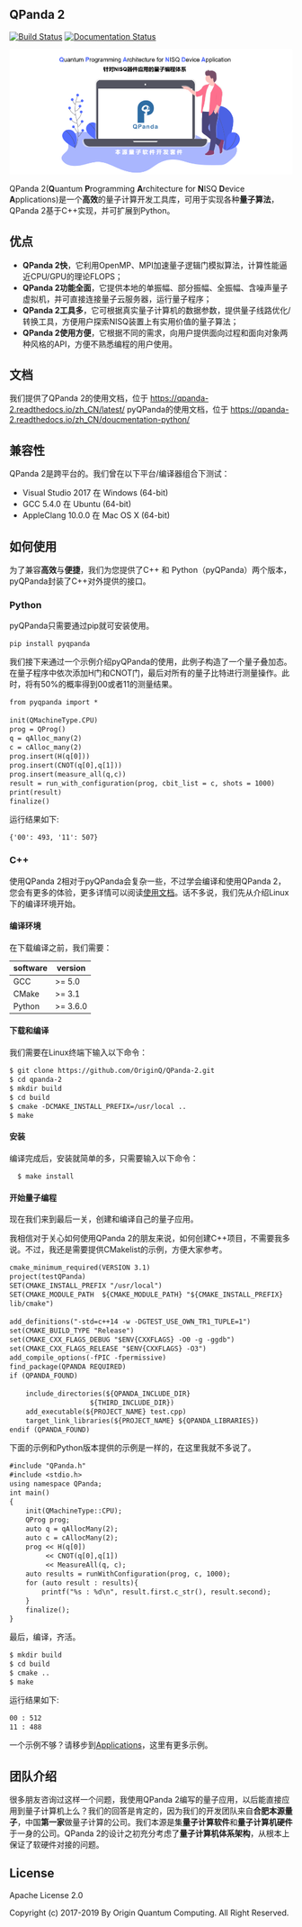 ## QPanda 2

[![Build Status](https://travis-ci.org/OriginQ/QPanda-2.svg?branch=master)](https://travis-ci.org/OriginQ/QPanda-2)
[![Documentation Status](https://readthedocs.org/projects/qpanda-2/badge/?version=latest)](https://qpanda-2.readthedocs.io/zh_CN/latest/?badge=latest)


![图片: ](./Documentation/img/1.png)

QPanda 2(**Q**uantum **P**rogramming **A**rchitecture for **N**ISQ **D**evice **A**pplications)是一个**高效**的量子计算开发工具库，可用于实现各种**量子算法**，QPanda 2基于C++实现，并可扩展到Python。 


## 优点

* **QPanda 2快**，它利用OpenMP、MPI加速量子逻辑门模拟算法，计算性能逼近CPU/GPU的理论FLOPS；
* **QPanda 2功能全面**，它提供本地的单振幅、部分振幅、全振幅、含噪声量子虚拟机，并可直接连接量子云服务器，运行量子程序；
* **QPanda 2工具多**，它可根据真实量子计算机的数据参数，提供量子线路优化/转换工具，方便用户探索NISQ装置上有实用价值的量子算法；
* **QPanda 2使用方便**，它根据不同的需求，向用户提供面向过程和面向对象两种风格的API，方便不熟悉编程的用户使用。

## 文档

我们提供了QPanda 2的使用文档，位于 https://qpanda-2.readthedocs.io/zh_CN/latest/
pyQPanda的使用文档，位于 https://qpanda-2.readthedocs.io/zh_CN/doucmentation-python/


## 兼容性

QPanda 2是跨平台的。我们曾在以下平台/编译器组合下测试：

* Visual Studio 2017 在 Windows (64-bit)
* GCC 5.4.0 在 Ubuntu (64-bit)
* AppleClang 10.0.0 在 Mac OS X (64-bit)

## 如何使用

为了兼容**高效**与**便捷**，我们为您提供了C++ 和 Python（pyQPanda）两个版本，pyQPanda封装了C++对外提供的接口。

### Python 

pyQPanda只需要通过pip就可安装使用。

    pip install pyqpanda

我们接下来通过一个示例介绍pyQPanda的使用，此例子构造了一个量子叠加态。在量子程序中依次添加H门和CNOT门，最后对所有的量子比特进行测量操作。此时，将有50%的概率得到00或者11的测量结果。

    from pyqpanda import *

    init(QMachineType.CPU)
    prog = QProg()
    q = qAlloc_many(2)
    c = cAlloc_many(2)
    prog.insert(H(q[0]))
    prog.insert(CNOT(q[0],q[1]))
    prog.insert(measure_all(q,c))
    result = run_with_configuration(prog, cbit_list = c, shots = 1000)
    print(result)
    finalize()

运行结果如下:
    
    {'00': 493, '11': 507}

### C++ 
使用QPanda 2相对于pyQPanda会复杂一些，不过学会编译和使用QPanda 2，您会有更多的体验，更多详情可以阅读[使用文档](https://qpanda-2.readthedocs.io/zh_CN/latest/)。话不多说，我们先从介绍Linux下的编译环境开始。

#### 编译环境

在下载编译之前，我们需要：

| software                | version         |
|-------------------------|-----------------|
| GCC                     | >= 5.0          |
| CMake                   | >= 3.1          |
| Python                  | >= 3.6.0        |

#### 下载和编译

我们需要在Linux终端下输入以下命令：

    $ git clone https://github.com/OriginQ/QPanda-2.git
    $ cd qpanda-2
    $ mkdir build
    $ cd build
    $ cmake -DCMAKE_INSTALL_PREFIX=/usr/local .. 
    $ make
    
#### 安装
编译完成后，安装就简单的多，只需要输入以下命令：

      $ make install

#### 开始量子编程

现在我们来到最后一关，创建和编译自己的量子应用。

我相信对于关心如何使用QPanda 2的朋友来说，如何创建C++项目，不需要我多说。不过，我还是需要提供CMakelist的示例，方便大家参考。

    cmake_minimum_required(VERSION 3.1)
    project(testQPanda)
    SET(CMAKE_INSTALL_PREFIX "/usr/local")
    SET(CMAKE_MODULE_PATH  ${CMAKE_MODULE_PATH} "${CMAKE_INSTALL_PREFIX} lib/cmake")

    add_definitions("-std=c++14 -w -DGTEST_USE_OWN_TR1_TUPLE=1")
    set(CMAKE_BUILD_TYPE "Release")
    set(CMAKE_CXX_FLAGS_DEBUG "$ENV{CXXFLAGS} -O0 -g -ggdb")
    set(CMAKE_CXX_FLAGS_RELEASE "$ENV{CXXFLAGS} -O3")
    add_compile_options(-fPIC -fpermissive)
    find_package(QPANDA REQUIRED)
    if (QPANDA_FOUND)

        include_directories(${QPANDA_INCLUDE_DIR}
                        ${THIRD_INCLUDE_DIR})
        add_executable(${PROJECT_NAME} test.cpp)
        target_link_libraries(${PROJECT_NAME} ${QPANDA_LIBRARIES})
    endif (QPANDA_FOUND)


下面的示例和Python版本提供的示例是一样的，在这里我就不多说了。

    #include "QPanda.h"
    #include <stdio.h>
    using namespace QPanda;
    int main()
    {
        init(QMachineType::CPU);
        QProg prog;
        auto q = qAllocMany(2);
        auto c = cAllocMany(2);
        prog << H(q[0])
             << CNOT(q[0],q[1])
             << MeasureAll(q, c);
        auto results = runWithConfiguration(prog, c, 1000);
        for (auto result : results){
            printf("%s : %d\n", result.first.c_str(), result.second);
        }
        finalize();
    }

最后，编译，齐活。
    
    $ mkdir build
    $ cd build
    $ cmake .. 
    $ make

运行结果如下:

    00 : 512
    11 : 488 

一个示例不够？请移步到[Applications](./Applications)，这里有更多示例。

## 团队介绍

很多朋友咨询过这样一个问题，我使用QPanda 2编写的量子应用，以后能直接应用到量子计算机上么？我们的回答是肯定的，因为我们的开发团队来自**合肥本源量子**，中国**第一家**做量子计算的公司。我们本源是集**量子计算软件**和**量子计算机硬件**于一身的公司。QPanda 2的设计之初充分考虑了**量子计算机体系架构**，从根本上保证了软硬件对接的问题。

 ## License
 Apache License 2.0

 Copyright (c) 2017-2019 By Origin Quantum Computing. All Right Reserved.
